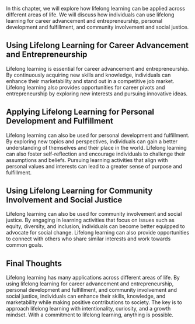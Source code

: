 
In this chapter, we will explore how lifelong learning can be applied across different areas of life. We will discuss how individuals can use lifelong learning for career advancement and entrepreneurship, personal development and fulfillment, and community involvement and social justice.

Using Lifelong Learning for Career Advancement and Entrepreneurship
-------------------------------------------------------------------

Lifelong learning is essential for career advancement and entrepreneurship. By continuously acquiring new skills and knowledge, individuals can enhance their marketability and stand out in a competitive job market. Lifelong learning also provides opportunities for career pivots and entrepreneurship by exploring new interests and pursuing innovative ideas.

Applying Lifelong Learning for Personal Development and Fulfillment
-------------------------------------------------------------------

Lifelong learning can also be used for personal development and fulfillment. By exploring new topics and perspectives, individuals can gain a better understanding of themselves and their place in the world. Lifelong learning can also foster self-reflection and encourage individuals to challenge their assumptions and beliefs. Pursuing learning activities that align with personal values and interests can lead to a greater sense of purpose and fulfillment.

Using Lifelong Learning for Community Involvement and Social Justice
--------------------------------------------------------------------

Lifelong learning can also be used for community involvement and social justice. By engaging in learning activities that focus on issues such as equity, diversity, and inclusion, individuals can become better equipped to advocate for social change. Lifelong learning can also provide opportunities to connect with others who share similar interests and work towards common goals.

Final Thoughts
--------------

Lifelong learning has many applications across different areas of life. By using lifelong learning for career advancement and entrepreneurship, personal development and fulfillment, and community involvement and social justice, individuals can enhance their skills, knowledge, and marketability while making positive contributions to society. The key is to approach lifelong learning with intentionality, curiosity, and a growth mindset. With a commitment to lifelong learning, anything is possible.
